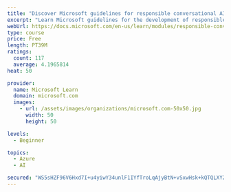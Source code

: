 ```yaml
---
title: "Discover Microsoft guidelines for responsible conversational AI development"
excerpt: "Learn Microsoft guidelines for the development of responsible conversational AI, such as chat bots and voice-controlled systems."
webUrl: https://docs.microsoft.com/en-us/learn/modules/responsible-conversational-ai/
type: course
price: Free
length: PT39M
ratings:
  count: 117
  average: 4.1965814
heat: 50

provider:
  name: Microsoft Learn
  domain: microsoft.com
  images:
    - url: /assets/images/organizations/microsoft.com-50x50.jpg
      width: 50
      height: 50

levels:
  - Beginner

topics:
  - Azure
  - AI

secured: "WS5sHZF96V6Hxd7I+u4yiwY34unlF1IYfTroLqAjyBtN+vSxwHsk+kQTQLXY24xyP9ZGj5mvGJg02/Uicviw0p/1qaqKUj8V/6Mxv7EzCk82wUSWxDoSLG6nAkmTNJDcTHAgL+tz41/UX9BCVXkkfPV68rpbGvQGrkc1M17zL36JwxwXZ943iRJVRaMOskeji7bwZq88cwW0qiCsWIKwlKqIDzLCgM80mNftgITOefvVnxtc60zsMY1iLeqwIbN754oRuAjBrMwN+d4DleO8b32DjsWjQS49L66Jm4JwQLanRpslBk3pvBNwvMrEbgGSoJDMpc1l/tptsi/qxCmKh7xknnHQyQbO3CcSn5t6ay304jZvHhCTEFGlvb7HdosNMyGS1Ejdt6y/DLfkSOIvx56wWat++o2mO7atokthYko=;zfg0Co3sEyiA+Tq3vKwCdQ=="
---
```


